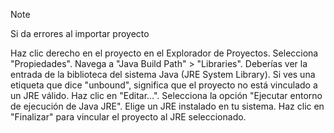 > [!NOTE]
> Si da errores al importar proyecto

Haz clic derecho en el proyecto en el Explorador de Proyectos.
Selecciona "Propiedades".
Navega a "Java Build Path" > "Libraries".
Deberías ver la entrada de la biblioteca del sistema Java (JRE System Library).
Si ves una etiqueta que dice "unbound", significa que el proyecto no está vinculado a un JRE válido.
Haz clic en "Editar...".
Selecciona la opción "Ejecutar entorno de ejecución de Java JRE".
Elige un JRE instalado en tu sistema.
Haz clic en "Finalizar" para vincular el proyecto al JRE seleccionado.
